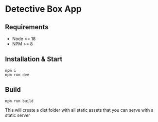 # Detective Box App

## Requirements

- Node >= 18
- NPM >= 8

## Installation & Start
```
npm i
npm run dev
```

## Build

```
npm run build
```

This will create a dist folder with all static assets that you can serve
with a static server